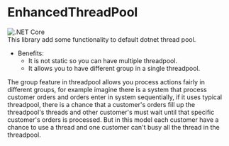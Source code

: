# EnhancedThreadPool
![.NET Core](https://github.com/miladj/EnhancedThreadPool/workflows/.NET%20Core/badge.svg)<br/>
This library add some functionality to default dotnet thread pool.
* Benefits:
  * It is not static so you can have multiple threadpool.
  * It allows you to have different group in a single threadpool.
  
The group feature in threadpool allows you process actions fairly in different groups, for example imagine there is a system that process customer orders and orders enter in system sequentially, if it uses typical threadpool, there is a chance that a customer's orders fill up the threadpool's threads and other customer's must wait until that specific customer's orders is processed. But in this model each customer have a chance to use a thread and one customer can't busy all the thread in the threadpool.